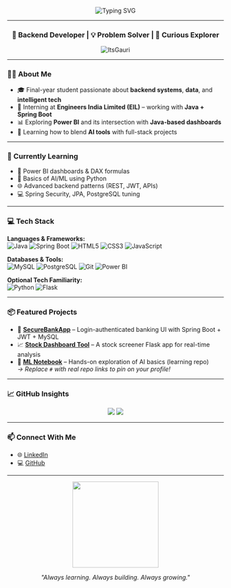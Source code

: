 <!-- Header Banner (optional image below this line) -->
<p align="center">
  <img src="https://readme-typing-svg.herokuapp.com?font=Fira+Code&size=28&pause=1000&center=true&vCenter=true&width=700&lines=Hi+I'm+Gauri+Sharma;Full+Stack+Java+Developer;Spring+Boot+%7C+Power+BI+%7C+AI+Enthusiast" alt="Typing SVG" />
</p>

---

<h3 align="center">🚀 Backend Developer | 💡 Problem Solver | 🎯 Curious Explorer</h3>

<p align="center">
  <img src="https://komarev.com/ghpvc/?username=ItsGauri&label=Profile%20views&color=0e75b6&style=flat" alt="ItsGauri" />
</p>

---

### 👩‍💻 About Me

- 🎓 Final-year student passionate about **backend systems**, **data**, and **intelligent tech**
- 💼 Interning at **Engineers India Limited (EIL)** – working with **Java + Spring Boot**
- 📊 Exploring **Power BI** and its intersection with **Java-based dashboards**
- 🤖 Learning how to blend **AI tools** with full-stack projects

---

### 🧠 Currently Learning
- 📌 Power BI dashboards & DAX formulas  
- 🧠 Basics of AI/ML using Python  
- 🌐 Advanced backend patterns (REST, JWT, APIs)  
- 💻 Spring Security, JPA, PostgreSQL tuning

---

### 💻 Tech Stack

**Languages & Frameworks:**  
![Java](https://img.shields.io/badge/Java-%23ED8B00.svg?style=flat&logo=java&logoColor=white)
![Spring Boot](https://img.shields.io/badge/SpringBoot-%236DB33F.svg?style=flat&logo=spring-boot&logoColor=white)
![HTML5](https://img.shields.io/badge/HTML5-%23E34F26.svg?style=flat&logo=html5&logoColor=white)
![CSS3](https://img.shields.io/badge/CSS3-%231572B6.svg?style=flat&logo=css3&logoColor=white)
![JavaScript](https://img.shields.io/badge/JavaScript-%23F7DF1E.svg?style=flat&logo=javascript&logoColor=black)

**Databases & Tools:**  
![MySQL](https://img.shields.io/badge/MySQL-%2300f.svg?style=flat&logo=mysql&logoColor=white)
![PostgreSQL](https://img.shields.io/badge/PostgreSQL-%23336791.svg?style=flat&logo=postgresql&logoColor=white)
![Git](https://img.shields.io/badge/Git-F05032?style=flat&logo=git&logoColor=white)
![Power BI](https://img.shields.io/badge/Power%20BI-F2C811?style=flat&logo=powerbi&logoColor=black)

**Optional Tech Familiarity:**  
![Python](https://img.shields.io/badge/Python-%2314354C.svg?style=flat&logo=python&logoColor=white)
![Flask](https://img.shields.io/badge/Flask-black?style=flat&logo=flask&logoColor=white)

---

### 📦 Featured Projects

- 🔐 **[SecureBankApp](#)** – Login-authenticated banking UI with Spring Boot + JWT + MySQL  
- 📈 **[Stock Dashboard Tool](#)** – A stock screener Flask app for real-time analysis  
- 🧠 **[ML Notebook](#)** – Hands-on exploration of AI basics (learning repo)  
*→ Replace `#` with real repo links to pin on your profile!*

---

### 📈 GitHub Insights

<p align="center">
  <img src="https://github-readme-stats.vercel.app/api?username=ItsGauri&show_icons=true&theme=tokyonight" />
  <img src="https://github-readme-streak-stats.herokuapp.com?user=ItsGauri&theme=tokyonight" />
</p>

---

### 📫 Connect With Me

- 🌐 [LinkedIn](https://www.linkedin.com/in/gauri-sharma-380978259/)
- 💻 [GitHub](https://github.com/ItsGauri)

---

<p align="center">
  <img src="https://media.giphy.com/media/L1R1tvI9svkIWwpVYr/giphy.gif" width="200" />
</p>

<p align="center"><em>"Always learning. Always building. Always growing."</em></p>
